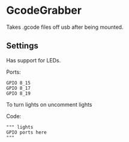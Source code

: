 GcodeGrabber
============

Takes .gcode files off usb after being mounted.

Settings
------------

Has support for LEDs.

Ports:
```script
GPIO 8_15
GPIO 8_17
GPIO 8_19
```

To turn lights on uncomment lights

Code:
```script
""" lights
GPIO ports here
"""
```
